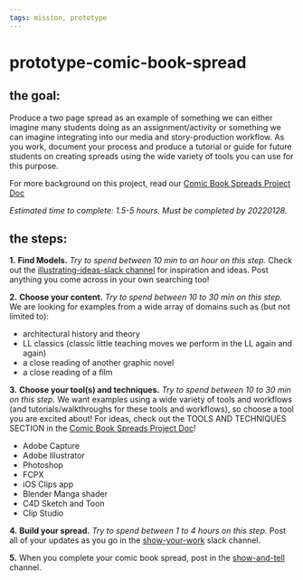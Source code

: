 ```yaml
---
tags: mission, prototype
---
```



# prototype-comic-book-spread

## the goal: 
Produce a two page spread as an example of something we can either imagine  many students doing as an assignment/activity or something we can imagine integrating into our media and story-production workflow. As you work, document your process and produce a tutorial or guide for future students on creating spreads using the wide variety of tools you can use for this purpose.

For more background on this project, read our [Comic Book Spreads Project Doc](/D27SUVILRPiuLeeAv0OD7Q)

*Estimated time to complete: 1.5-5 hours. Must be completed by 20220128.*


## the steps:
**1.** **Find Models.** *Try to spend between 10 min to an hour on this step.* Check out the [illustrating-ideas-slack channel](https://bokcenter.slack.com/archives/C02K4FF2BC3) for inspiration and ideas. Post anything you come across in your own searching too! 

**2.** **Choose your content.** *Try to spend between 10 to 30 min on this step.* We are looking for examples from a wide array of domains such as (but not limited to): 
*  architectural history and theory
* LL classics (classic little teaching moves we perform in the LL again and again)
* a close reading of another graphic novel
* a close reading of a film


**3.** **Choose your tool(s) and techniques.** *Try to spend between 10 to 30 min on this step.* We want examples using a wide variety of tools and workflows (and tutorials/walkthroughs for these tools and workflows), so choose a tool you are excited about! For ideas, check out the TOOLS AND TECHNIQUES SECTION in the [Comic Book Spreads Project Doc](/D27SUVILRPiuLeeAv0OD7Q)!
* Adobe Capture
* Adobe Illustrator
* Photoshop
* FCPX
* iOS Clips app
* Blender Manga shader
* C4D Sketch and Toon
* Clip Studio

**4.** **Build your spread.** *Try to spend between 1 to 4 hours on this step.* Post all of your updates as you go in the [show-your-work](https://bokcenter.slack.com/archives/C02T7LNCD6C) slack channel. 

**5.** When you complete your comic book spread, post in the  [show-and-tell](https://bokcenter.slack.com/archives/C02SJ00USMR) channel.

